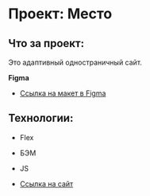 # Проект: Место

## Что за проект:

Это адаптивный одностраничный сайт.

**Figma**

* [Ссылка на макет в Figma](https://www.figma.com/file/2cn9N9jSkmxD84oJik7xL7/JavaScript.-Sprint-4?node-id=0%3A1)

## Технологии:

* Flex
* БЭМ
* JS

* [Ссылка на сайт](https://ChernousovAnton.github.io/mesto/index.html)
